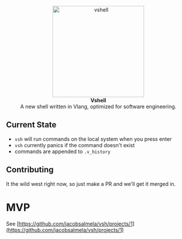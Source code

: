 <p align="center">
    <a href="https://jacobsalmela.com/">
        <img src="https://user-images.githubusercontent.com/3843505/108062431-64a89900-701f-11eb-825c-7948c1bc6c62.png" width="250" height="250" alt="vshell">
    </a>
    <br>
    <strong>Vshell</strong><br>
    A new shell written in Vlang, optimized for software engineering.
</p>



## Current State

- `vsh` will run commands on the local system when you press enter
- `vsh` currently panics if the command doesn't exist
- commands are appended to `.v_history`

## Contributing

It the wild west right now, so just make a PR and we'll get it merged in.

# MVP
See [https://github.com/jacobsalmela/vsh/projects/1](https://github.com/jacobsalmela/vsh/projects/1)
